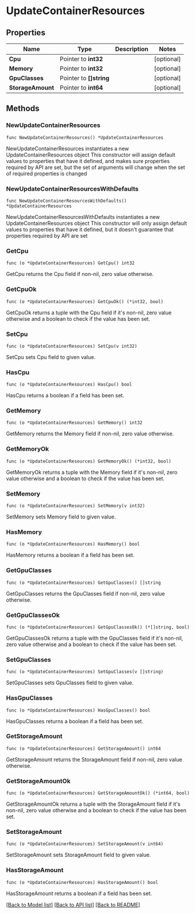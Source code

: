 # UpdateContainerResources

## Properties

Name | Type | Description | Notes
------------ | ------------- | ------------- | -------------
**Cpu** | Pointer to **int32** |  | [optional] 
**Memory** | Pointer to **int32** |  | [optional] 
**GpuClasses** | Pointer to **[]string** |  | [optional] 
**StorageAmount** | Pointer to **int64** |  | [optional] 

## Methods

### NewUpdateContainerResources

`func NewUpdateContainerResources() *UpdateContainerResources`

NewUpdateContainerResources instantiates a new UpdateContainerResources object
This constructor will assign default values to properties that have it defined,
and makes sure properties required by API are set, but the set of arguments
will change when the set of required properties is changed

### NewUpdateContainerResourcesWithDefaults

`func NewUpdateContainerResourcesWithDefaults() *UpdateContainerResources`

NewUpdateContainerResourcesWithDefaults instantiates a new UpdateContainerResources object
This constructor will only assign default values to properties that have it defined,
but it doesn't guarantee that properties required by API are set

### GetCpu

`func (o *UpdateContainerResources) GetCpu() int32`

GetCpu returns the Cpu field if non-nil, zero value otherwise.

### GetCpuOk

`func (o *UpdateContainerResources) GetCpuOk() (*int32, bool)`

GetCpuOk returns a tuple with the Cpu field if it's non-nil, zero value otherwise
and a boolean to check if the value has been set.

### SetCpu

`func (o *UpdateContainerResources) SetCpu(v int32)`

SetCpu sets Cpu field to given value.

### HasCpu

`func (o *UpdateContainerResources) HasCpu() bool`

HasCpu returns a boolean if a field has been set.

### GetMemory

`func (o *UpdateContainerResources) GetMemory() int32`

GetMemory returns the Memory field if non-nil, zero value otherwise.

### GetMemoryOk

`func (o *UpdateContainerResources) GetMemoryOk() (*int32, bool)`

GetMemoryOk returns a tuple with the Memory field if it's non-nil, zero value otherwise
and a boolean to check if the value has been set.

### SetMemory

`func (o *UpdateContainerResources) SetMemory(v int32)`

SetMemory sets Memory field to given value.

### HasMemory

`func (o *UpdateContainerResources) HasMemory() bool`

HasMemory returns a boolean if a field has been set.

### GetGpuClasses

`func (o *UpdateContainerResources) GetGpuClasses() []string`

GetGpuClasses returns the GpuClasses field if non-nil, zero value otherwise.

### GetGpuClassesOk

`func (o *UpdateContainerResources) GetGpuClassesOk() (*[]string, bool)`

GetGpuClassesOk returns a tuple with the GpuClasses field if it's non-nil, zero value otherwise
and a boolean to check if the value has been set.

### SetGpuClasses

`func (o *UpdateContainerResources) SetGpuClasses(v []string)`

SetGpuClasses sets GpuClasses field to given value.

### HasGpuClasses

`func (o *UpdateContainerResources) HasGpuClasses() bool`

HasGpuClasses returns a boolean if a field has been set.

### GetStorageAmount

`func (o *UpdateContainerResources) GetStorageAmount() int64`

GetStorageAmount returns the StorageAmount field if non-nil, zero value otherwise.

### GetStorageAmountOk

`func (o *UpdateContainerResources) GetStorageAmountOk() (*int64, bool)`

GetStorageAmountOk returns a tuple with the StorageAmount field if it's non-nil, zero value otherwise
and a boolean to check if the value has been set.

### SetStorageAmount

`func (o *UpdateContainerResources) SetStorageAmount(v int64)`

SetStorageAmount sets StorageAmount field to given value.

### HasStorageAmount

`func (o *UpdateContainerResources) HasStorageAmount() bool`

HasStorageAmount returns a boolean if a field has been set.


[[Back to Model list]](../README.md#documentation-for-models) [[Back to API list]](../README.md#documentation-for-api-endpoints) [[Back to README]](../README.md)


